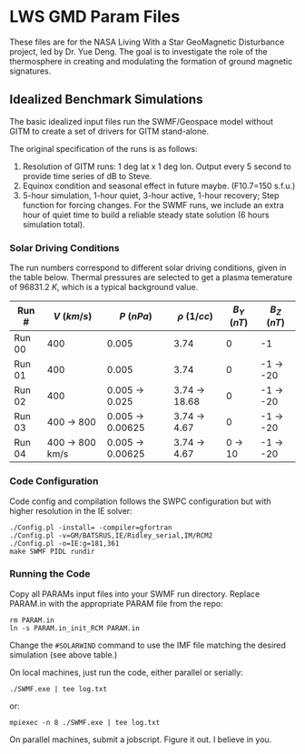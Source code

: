 # LWS GMD Param Files

These files are for the NASA Living With a Star GeoMagnetic Disturbance project, led by Dr. Yue Deng. The goal is to investigate the role of the thermosphere in creating and modulating the formation of ground magnetic signatures.

## Idealized Benchmark Simulations
The basic idealized input files run the SWMF/Geospace model without GITM to create a set of drivers for GITM stand-alone.

The original specification of the runs is as follows:
1.	Resolution of GITM runs: 1 deg lat x 1 deg lon. Output every 5 second to provide time series of dB to Steve.
2.	Equinox condition and seasonal effect in future maybe. (F10.7=150 s.f.u.)
3.	5-hour simulation, 1-hour quiet, 3-hour active, 1-hour recovery; Step function for forcing changes. For the SWMF runs, we include an extra hour of quiet time to build a reliable steady state solution (6 hours simulation total).

### Solar Driving Conditions

The run numbers correspond to different solar driving conditions, given in the table below. Thermal pressures are selected to get a plasma temerature of 96831.2 $K$, which is a typical background value.

| Run # | $V$ ($km/s$) | $P$ ($nPa$) | $\rho$ ($1/cc$) | $B_Y$ ($nT$) | $B_Z$ ($nT$) |
|-------|-------------------|------------------|------------------|--------------|-------------|
| Run 00 | 400 | 0.005 | 3.74 | 0 | -1 |
| Run 01 | 400 | 0.005 | 3.74 | 0 | -1 $\rightarrow$ -20 |
| Run 02 | 400 | 0.005 $\rightarrow$ 0.025 | 3.74 $\rightarrow$ 18.68| 0 | -1 $\rightarrow$ -20 |
| Run 03 | 400 $\rightarrow$ 800 | 0.005 $\rightarrow$ 0.00625 | 3.74 $\rightarrow$ 4.67  |0 | -1 $\rightarrow$ -20 |
| Run 04 | 400 $\rightarrow$ 800 km/s | 0.005 $\rightarrow$ 0.00625 | 3.74 $\rightarrow$ 4.67 | 0 $\rightarrow$ 10 | -1 $\rightarrow$ -20|

### Code Configuration

Code config and compilation follows the SWPC configuration but with higher resolution in the IE solver:

```
./Config.pl -install= -compiler=gfortran
./Config.pl -v=GM/BATSRUS,IE/Ridley_serial,IM/RCM2
./Config.pl -o=IE:g=181,361
make SWMF PIDL rundir
```

### Running the Code

Copy all PARAMs input files into your SWMF run directory.
Replace PARAM.in with the appropriate PARAM file from the repo:

```
rm PARAM.in
ln -s PARAM.in_init_RCM PARAM.in
```

Change the `#SOLARWIND` command to use the IMF file matching the desired simulation (see above table.)

On local machines, just run the code, either parallel or serially:
```
./SWMF.exe | tee log.txt
```
or:
```
mpiexec -n 8 ./SWMF.exe | tee log.txt
```

On parallel machines, submit a jobscript. Figure it out. I believe in you.